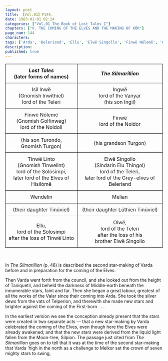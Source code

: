 ```yaml
---
layout: post
title: 【Vol.01】P144.
date: 1983-01-01 02:24
categories: ["Vol.01 The Book of Lost Tales I"]
chapters: ["V. THE COMING OF THE ELVES AND THE MAKING OF KÔR"]
page_num: 144
characters: 
tags: ['Arda', 'Beleriand', 'Ellu', 'Elwë Singollo', 'Finwë Nólemë', 'Gnomish', 'Gnome-speech', 'tongue of the Gnomes', 'Golfinweg', 'Grey-elves', 'Hisilómë', 'Lúthien', 'Lúthien Tinúviel']
description: 
published: true
---
```


<style type="text/css">
.tg  {border-collapse:collapse;border-spacing:0;}
.tg td{border-color:black;border-style:solid;border-width:1px; overflow:hidden;padding:10px 5px;word-break:normal;}
.tg th{border-color:black;border-style:solid;border-width:1px; overflow:hidden;padding:10px 5px;word-break:normal;}
.tg .tg-baqh{text-align:center;vertical-align:center}
</style>
<table class="tg">
<thead>
  <tr>
    <th class="tg-baqh"><I>Lost Tales</I><br>(later forms of names)</th>
    <th class="tg-baqh"><I>The Silmarillion</I></th>
  </tr>
</thead>
<tbody>
  <tr>
    <td class="tg-baqh">Isil Inwë <br>(Gnomish Inwithiel)<br>lord of the Teleri</td>
    <td class="tg-baqh">Ingwë<br>lord of the Vanyar<br>(his son Ingil)</td>
  </tr>
  <tr>
    <td class="tg-baqh">Finwë Nólemë<br>(Gnomish Golfinweg)<br>lord of the Noldoli</td>
    <td class="tg-baqh">Finwë<br>lord of the Noldor</td>
  </tr>
  <tr>
    <td class="tg-baqh">(his son Turondo,<br>Gnomish Turgon)</td>
    <td class="tg-baqh">(his grandson Turgon)</td>
  </tr>
  <tr>
    <td class="tg-baqh">Tinwë Linto<br>(Gnomish Tinwelint)<br>lord of the Solosimpi,<br>later lord of the Elves of Hisilómë</td>
    <td class="tg-baqh">Elwë Singollo<br>(Sindarin Elu Thingol)<br>lord of the Teleri,<br>later lord of the Grey-elves of Beleriand</td>
  </tr>
  <tr>
    <td class="tg-baqh">Wendelin</td>
    <td class="tg-baqh">Melian</td>
  </tr>
  <tr>
    <td class="tg-baqh">(their daughter Tinúviel)</td>
    <td class="tg-baqh">(their daughter Lúthien Tinúviel)</td>
  </tr>
  <tr>
    <td class="tg-baqh">Ellu,<br>lord of the Solosimpi <br>after the loss of Tinwë Linto</td>
    <td class="tg-baqh">Olwë, <br>lord of the Teleri <br>after the loss of his <br>brother Elwë Singollo</td>
  </tr>
</tbody>
</table>

<BR>

In <I>The Silmarillion</I> (p. 48) is described the second star-making of Varda before and in preparation for the coming of the Elves:

Then Varda went forth from the council, and she looked out from the height of Taniquetil, and beheld the darkness of Middle-earth beneath the innumerable stars, faint and far. Then she began a great labour, greatest of all the works of the Valar since their coming into Arda. She took the silver dews from the vats of Telperion, and therewith she made new stars and brighter against the coming of the First-born . . .

In the earliest version we see the conception already present that the stars were created in two separate acts — that a new star-making by Varda celebrated the coming of the Elves, even though here the Elves were already awakened; and that the new stars were derived from the liquid light fallen from the Moon-tree, Silpion. The passage just cited from <I>The Silmarillion</I> goes on to tell that it was at the time of the second star-making that Varda ‘high in the north as a challenge to Melkor set the crown of seven mighty stars to swing, 

